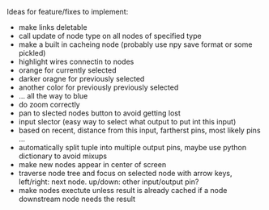 Ideas for feature/fixes to implement:
 * make links deletable
 * call update of node type on all nodes of specified type
 * make a built in cacheing node (probably use npy save format or some pickled)
 * highlight wires connectin to nodes
  * orange for currently selected
  * darker oragne for previously selected
  * another color for previously previously selected
  * ... all the way to blue
 * do zoom correctly
 * pan to slected nodes button to avoid getting lost
 * input slector (easy way to select what output to put int this input)
  * based on recent, distance from this input, fartherst pins, most likely pins ...
 * automatically split tuple into multiple output pins, maybe use python dictionary to avoid mixups
 * make new nodes appear in center of screen
 * traverse node tree and focus on selected node with arrow keys, left/right: next node. up/down: other input/output pin?
 * make nodes exectute unless result is already cached if a node downstream node needs the result
